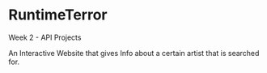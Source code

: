 # RuntimeTerror
Week 2 - API Projects


An Interactive Website that gives Info about a certain artist that is searched for.
